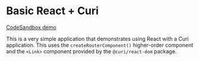 # Basic React + Curi

[CodeSandbox demo](https://codesandbox.io/s/github/pshrmn/curi/tree/master/examples/react/basic)

This is a very simple application that demonstrates using React with a Curi application. This uses the `createRouterComponent()` higher-order component and the `<Link>` component provided by the `@curi/react-dom` package.

